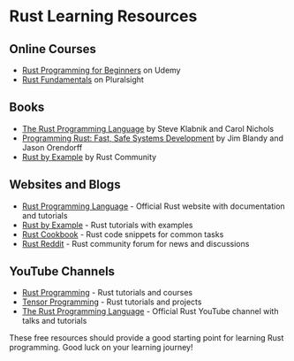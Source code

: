 # Rust Learning Resources

## Online Courses

- [Rust Programming for Beginners](https://www.udemy.com/course/rust-lang/) on Udemy
- [Rust Fundamentals](https://www.pluralsight.com/courses/rust-fundamentals) on Pluralsight

## Books

- [The Rust Programming Language](https://doc.rust-lang.org/book/) by Steve Klabnik and Carol Nichols
- [Programming Rust: Fast, Safe Systems Development](https://www.oreilly.com/library/view/programming-rust/9781491927274/) by Jim Blandy and Jason Orendorff
- [Rust by Example](https://doc.rust-lang.org/stable/rust-by-example/) by Rust Community

## Websites and Blogs

- [Rust Programming Language](https://www.rust-lang.org/) - Official Rust website with documentation and tutorials
- [Rust by Example](https://doc.rust-lang.org/stable/rust-by-example/) - Rust tutorials with examples
- [Rust Cookbook](https://rust-lang-nursery.github.io/rust-cookbook/) - Rust code snippets for common tasks
- [Rust Reddit](https://www.reddit.com/r/rust/) - Rust community forum for news and discussions

## YouTube Channels

- [Rust Programming](https://www.youtube.com/channel/UCaYhcUwRBNscFNUKTjgPFiA) - Rust tutorials and courses
- [Tensor Programming](https://www.youtube.com/channel/UCYqCZOwHbnPwyjawKfE21wg) - Rust tutorials and projects
- [The Rust Programming Language](https://www.youtube.com/channel/UCaYhcUwRBNscFNUKTjgPFiA) - Official Rust YouTube channel with talks and tutorials

These free resources should provide a good starting point for learning Rust programming. Good luck on your learning journey!
